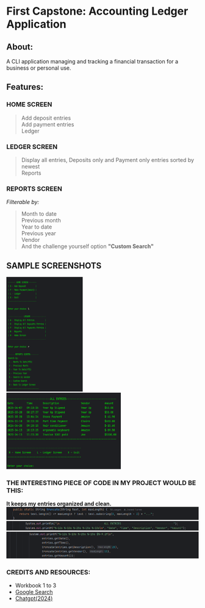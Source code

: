 # First Capstone: Accounting Ledger Application
## About: 
A CLI application managing and tracking a financial transaction for a business or personal use.
## Features:
### HOME SCREEN
> Add deposit entries<br>
> Add payment entries<br>
> Ledger<br>
### LEDGER SCREEN
> Display all entries, Deposits only and Payment only entries sorted by newest<br>
> Reports<br>
### REPORTS SCREEN
*Filterable by:*
> Month to date<br>
> Previous month<br>
> Year to date<br>
> Previous year<br>
> Vendor<br>
> And the challenge yourself option **"Custom Search"**<br>

## SAMPLE SCREENSHOTS

<img src="https://github.com/JHT-Gitt/LearnToCode_Capstones/blob/main/ss2.webp" width="200" height="300"><br>
<img src="https://github.com/JHT-Gitt/LearnToCode_Capstones/blob/main/ss1.webp" width="300" height="200"><br>

### THE INTERESTING PIECE OF CODE IN MY PROJECT WOULD BE THIS:
**It keeps my entries organized and clean.**<br>
![ss4](https://github.com/JHT-Gitt/LearnToCode_Capstones/blob/main/ss4.webp)
![ss5](https://github.com/JHT-Gitt/LearnToCode_Capstones/blob/main/ss5.webp)
![ss6](https://github.com/JHT-Gitt/LearnToCode_Capstones/blob/main/ss6.webp)

### CREDITS AND RESOURCES:
- Workbook 1 to 3
- [Google Search](https://google.com)
- [Chatgpt(2024)](https://chatgpt.com/)
